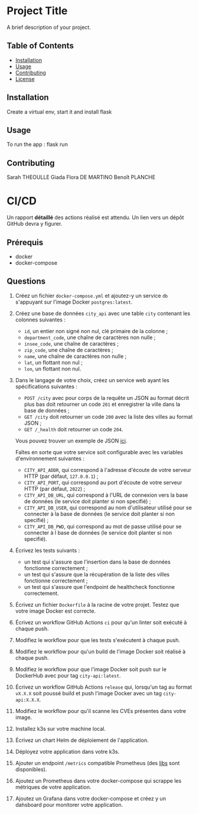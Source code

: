 # Project Title

A brief description of your project.

## Table of Contents

- [Installation](#installation)
- [Usage](#usage)
- [Contributing](#contributing)
- [License](#license)

## Installation

Create a virtual env, start it and install flask

## Usage

To run the app : 
flask run

## Contributing

Sarah THEOULLE
Giada Flora DE MARTINO
Benoît PLANCHE

# CI/CD

Un rapport **détaillé** des actions réalisé est attendu. Un lien vers un dépôt GitHub devra y figurer.

## Prérequis

- docker
- docker-compose

## Questions

1) Créez un fichier `docker-compose.yml` et ajoutez-y un service `db` s'appuyant sur l'image Docker `postgres:latest`.

2) Créez une base de données `city_api` avec une table `city` contenant les colonnes suivantes :
    - `id`, un entier non signé non nul, clé primaire de la colonne ;
    - `department_code`, une chaîne de caractères non nulle ;
    - `insee_code`, une chaîne de caractères ;
    - `zip_code`, une chaîne de caractères ;
    - `name`, une chaîne de caractères non nulle ;
    - `lat`, un flottant non nul ;
    - `lon`, un flottant non nul.

3) Dans le langage de votre choix, créez un service web ayant les spécifications suivantes :
    - `POST /city` avec pour corps de la requête un JSON au format décrit plus bas doit retourner un code `201` et enregistrer la ville dans la base de données ;
    - `GET /city` doit retourner un code `200` avec la liste des villes au format JSON ;
    - `GET /_health` doit retourner un code `204`.

    Vous pouvez trouver un exemple de JSON [ici](https://github.com/leroyguillaume/tps/blob/main/cities.json).

    Faîtes en sorte que votre service soit configurable avec les variables d'environnement suivantes :
    - `CITY_API_ADDR`, qui correspond à l'adresse d'écoute de votre serveur HTTP (par défaut, `127.0.0.1`) ;
    - `CITY_API_PORT`, qui correspond au port d'écoute de votre serveur HTTP (par défaut, `2022`) ;
    - `CITY_API_DB_URL`, qui correspond à l'URL de connexion vers la base de données (le service doit planter si non specifié) ;
    - `CITY_API_DB_USER`, qui correspond au nom d'utilisateur utilisé pour se connecter à la base de données (le service doit planter si non specifié) ;
    - `CITY_API_DB_PWD`, qui correspond au mot de passe utilisé pour se connecter à l base de données (le service doit planter si non specifié).

4) Écrivez les tests suivants :
    - un test qui s'assure que l'insertion dans la base de données fonctionne correctement ;
    - un test qui s'assure que la récupération de la liste des villes fonctionne correctement ;
    - un test qui s'assure que l'endpoint de healthcheck fonctionne correctement.

5) Écrivez un fichier `Dockerfile` à la racine de votre projet. Testez que votre image Docker est correcte.

6) Écrivez un workflow GitHub Actions `ci` pour qu'un linter soit exécuté à chaque push.

7) Modifiez le workflow pour que les tests s'exécutent à chaque push.

8) Modifiez le workflow pour qu'un build de l'image Docker soit réalisé à chaque push.

9) Modifiez le workflow pour que l'image Docker soit push sur le DockerHub avec pour tag `city-api:latest`.

10) Écrivez un workflow GitHub Actions `release` qui, lorsqu'un tag au format `vX.X.X` soit poussé build et push l'image Docker avec un tag `city-api:X.X.X`.

11) Modifiez le workflow pour qu'il scanne les CVEs présentes dans votre image.

12) Installez k3s sur votre machine local.

13) Écrivez un chart Helm de déploiement de l'application.

14) Déployez votre application dans votre k3s.

15) Ajouter un endpoint `/metrics` compatible Prometheus (des [libs](https://sysdig.com/blog/prometheus-metrics/) sont disponibles).

16) Ajoutez un Prometheus dans votre docker-compose qui scrappe les métriques de votre application.

17) Ajoutez un Grafana dans votre docker-compose et créez y un dahsboard pour monitorer votre application.
